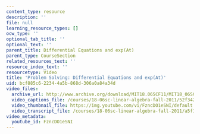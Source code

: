 ```yaml
---
content_type: resource
description: ''
file: null
learning_resource_types: []
ocw_type: ''
optional_tab_title: ''
optional_text: ''
parent_title: Differential Equations and exp(At)
parent_type: CourseSection
related_resources_text: ''
resource_index_text: ''
resourcetype: Video
title: 'Problem Solving: Differential Equations and exp(At)'
uid: bcf885c6-2234-4a5b-868d-306a0a84a34d
video_files:
  archive_url: http://www.archive.org/download/MIT18.06SCF11/MIT18_06SC_110531_L1_300k.mp4
  video_captions_file: /courses/18-06sc-linear-algebra-fall-2011/52f342146948517e8e7526e9d8382caa_FzncDO1eSNI.vtt
  video_thumbnail_file: https://img.youtube.com/vi/FzncDO1eSNI/default.jpg
  video_transcript_file: /courses/18-06sc-linear-algebra-fall-2011/a5f152ce863bb363fa7ba97e6c66a867_FzncDO1eSNI.pdf
video_metadata:
  youtube_id: FzncDO1eSNI
---
```

